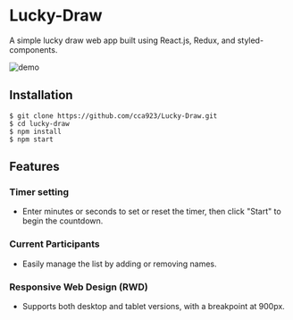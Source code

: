 # Lucky-Draw

A simple lucky draw web app built using React.js, Redux, and styled-components.

![demo](https://github.com/user-attachments/assets/3077bf5d-3939-410f-a628-f9152ad8ba52)


## Installation

```shell
$ git clone https://github.com/cca923/Lucky-Draw.git
$ cd lucky-draw
$ npm install
$ npm start
```

## Features

### Timer setting

- Enter minutes or seconds to set or reset the timer, then click "Start" to begin the countdown.

### Current Participants

- Easily manage the list by adding or removing names.

### Responsive Web Design (RWD)

- Supports both desktop and tablet versions, with a breakpoint at 900px.
